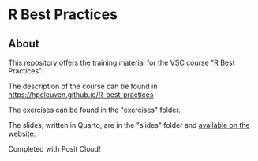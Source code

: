 # R Best Practices

## About
This repository offers the training material for the VSC course "R Best Practices".

The description of the course can be found in https://hpcleuven.github.io/R-best-practices

The exercises can be found in the "exercises" folder.

The slides, written in Quarto, are in the "slides" folder and [available on the website](https://hpcleuven.github.io/R-best-practices).

Completed with Posit Cloud!
